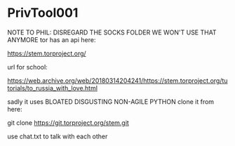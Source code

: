 # PrivTool001
NOTE TO PHIL: DISREGARD THE SOCKS FOLDER WE WON'T USE THAT ANYMORE
tor has an api here:


https://stem.torproject.org/

url for school:

https://web.archive.org/web/20180314204241/https://stem.torproject.org/tutorials/to_russia_with_love.html

sadly it uses BLOATED DISGUSTING NON-AGILE PYTHON
clone it from here:

git clone https://git.torproject.org/stem.git


use chat.txt to talk with each other
